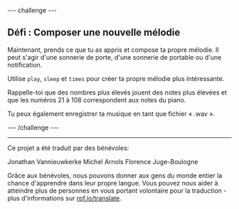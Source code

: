 --- challenge ---

## Défi : Composer une nouvelle mélodie

Maintenant, prends ce que tu as appris et compose ta propre mélodie. Il peut s'agir d'une sonnerie de porte, d'une sonnerie de portable ou d'une notification.

Utilise `play`, `sleep` et `times` pour créer ta propre mélodie plus intéressante.

Rappelle-toi que des nombres plus élevés jouent des notes plus élevées et que les numéros 21 à 108 correspondent aux notes du piano.

Tu peux également enregistrer ta musique en tant que fichier « .wav ».

--- /challenge ---

***
Ce projet a été traduit par des bénévoles:

Jonathan Vannieuwkerke
Michel Arnols
Florence Juge-Boulogne

Grâce aux bénévoles, nous pouvons donner aux gens du monde entier la chance d'apprendre dans leur propre langue. Vous pouvez nous aider à atteindre plus de personnes en vous portant volontaire pour la traduction - plus d'informations sur [rpf.io/translate](https://rpf.io/translate).